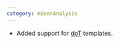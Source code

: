 ```yaml
---
category: minorAnalysis
---
```

* Added support for [doT](https://github.com/olado/doT) templates. 
